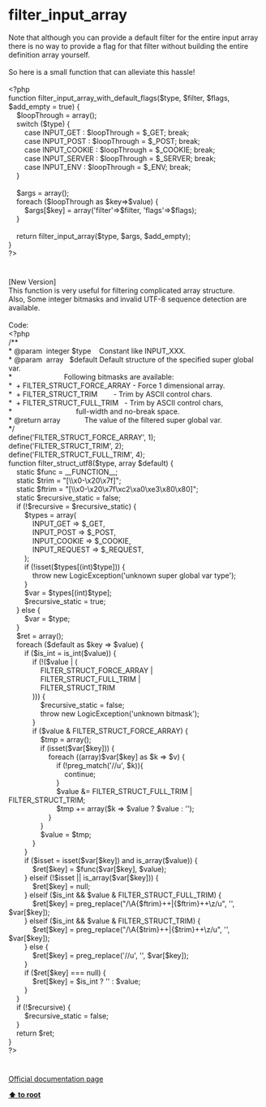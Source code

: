 # filter_input_array




<div class="phpcode"><span class="html">
Note that although you can provide a default filter for the entire input array there is no way to provide a flag for that filter without building the entire definition array yourself.<br><br>So here is a small function that can alleviate this hassle!<br><br><span class="default">&lt;?php<br></span><span class="keyword">function </span><span class="default">filter_input_array_with_default_flags</span><span class="keyword">(</span><span class="default">$type</span><span class="keyword">, </span><span class="default">$filter</span><span class="keyword">, </span><span class="default">$flags</span><span class="keyword">, </span><span class="default">$add_empty </span><span class="keyword">= </span><span class="default">true</span><span class="keyword">) {<br>&#xA0; &#xA0; </span><span class="default">$loopThrough </span><span class="keyword">= array();<br>&#xA0; &#xA0; switch (</span><span class="default">$type</span><span class="keyword">) {<br>&#xA0; &#xA0; &#xA0; &#xA0; case </span><span class="default">INPUT_GET </span><span class="keyword">: </span><span class="default">$loopThrough </span><span class="keyword">= </span><span class="default">$_GET</span><span class="keyword">; break;<br>&#xA0; &#xA0; &#xA0; &#xA0; case </span><span class="default">INPUT_POST </span><span class="keyword">: </span><span class="default">$loopThrough </span><span class="keyword">= </span><span class="default">$_POST</span><span class="keyword">; break;<br>&#xA0; &#xA0; &#xA0; &#xA0; case </span><span class="default">INPUT_COOKIE </span><span class="keyword">: </span><span class="default">$loopThrough </span><span class="keyword">= </span><span class="default">$_COOKIE</span><span class="keyword">; break;<br>&#xA0; &#xA0; &#xA0; &#xA0; case </span><span class="default">INPUT_SERVER </span><span class="keyword">: </span><span class="default">$loopThrough </span><span class="keyword">= </span><span class="default">$_SERVER</span><span class="keyword">; break;<br>&#xA0; &#xA0; &#xA0; &#xA0; case </span><span class="default">INPUT_ENV </span><span class="keyword">: </span><span class="default">$loopThrough </span><span class="keyword">= </span><span class="default">$_ENV</span><span class="keyword">; break;<br>&#xA0; &#xA0; }<br>&#xA0;&#xA0; <br>&#xA0; &#xA0; </span><span class="default">$args </span><span class="keyword">= array();<br>&#xA0; &#xA0; foreach (</span><span class="default">$loopThrough </span><span class="keyword">as </span><span class="default">$key</span><span class="keyword">=&gt;</span><span class="default">$value</span><span class="keyword">) {<br>&#xA0; &#xA0; &#xA0; &#xA0; </span><span class="default">$args</span><span class="keyword">[</span><span class="default">$key</span><span class="keyword">] = array(</span><span class="string">&apos;filter&apos;</span><span class="keyword">=&gt;</span><span class="default">$filter</span><span class="keyword">, </span><span class="string">&apos;flags&apos;</span><span class="keyword">=&gt;</span><span class="default">$flags</span><span class="keyword">);<br>&#xA0; &#xA0; }<br>&#xA0; &#xA0; <br>&#xA0; &#xA0; return </span><span class="default">filter_input_array</span><span class="keyword">(</span><span class="default">$type</span><span class="keyword">, </span><span class="default">$args</span><span class="keyword">, </span><span class="default">$add_empty</span><span class="keyword">);<br>}<br></span><span class="default">?&gt;</span>
</span>
</div>
  

#


<div class="phpcode"><span class="html">
[New Version]<br>This function is very useful for filtering complicated array structure.<br>Also, Some integer bitmasks and invalid UTF-8 sequence detection are available.<br><br>Code:<br><span class="default">&lt;?php<br></span><span class="comment">/**<br> * @param&#xA0; integer $type&#xA0; &#xA0; Constant like INPUT_XXX.<br> * @param&#xA0; array&#xA0;&#xA0; $default Default structure of the specified super global var.<br> *&#xA0; &#xA0; &#xA0; &#xA0; &#xA0; &#xA0; &#xA0; &#xA0; &#xA0; &#xA0; &#xA0; &#xA0; &#xA0; Following bitmasks are available:<br> *&#xA0; + FILTER_STRUCT_FORCE_ARRAY - Force 1 dimensional array.<br> *&#xA0; + FILTER_STRUCT_TRIM&#xA0; &#xA0; &#xA0; &#xA0; - Trim by ASCII control chars.<br> *&#xA0; + FILTER_STRUCT_FULL_TRIM&#xA0;&#xA0; - Trim by ASCII control chars,<br> *&#xA0; &#xA0; &#xA0; &#xA0; &#xA0; &#xA0; &#xA0; &#xA0; &#xA0; &#xA0; &#xA0; &#xA0; &#xA0; &#xA0; &#xA0; &#xA0; full-width and no-break space.<br> * @return array&#xA0; &#xA0; &#xA0; &#xA0; &#xA0; &#xA0; The value of the filtered super global var.<br> */<br></span><span class="default">define</span><span class="keyword">(</span><span class="string">&apos;FILTER_STRUCT_FORCE_ARRAY&apos;</span><span class="keyword">, </span><span class="default">1</span><span class="keyword">);<br></span><span class="default">define</span><span class="keyword">(</span><span class="string">&apos;FILTER_STRUCT_TRIM&apos;</span><span class="keyword">, </span><span class="default">2</span><span class="keyword">);<br></span><span class="default">define</span><span class="keyword">(</span><span class="string">&apos;FILTER_STRUCT_FULL_TRIM&apos;</span><span class="keyword">, </span><span class="default">4</span><span class="keyword">);<br>function </span><span class="default">filter_struct_utf8</span><span class="keyword">(</span><span class="default">$type</span><span class="keyword">, array </span><span class="default">$default</span><span class="keyword">) {<br>&#xA0; &#xA0; static </span><span class="default">$func </span><span class="keyword">= </span><span class="default">__FUNCTION__</span><span class="keyword">;<br>&#xA0; &#xA0; static </span><span class="default">$trim </span><span class="keyword">= </span><span class="string">&quot;[\\x0-\x20\x7f]&quot;</span><span class="keyword">;<br>&#xA0; &#xA0; static </span><span class="default">$ftrim </span><span class="keyword">= </span><span class="string">&quot;[\\x0-\x20\x7f\xc2\xa0\xe3\x80\x80]&quot;</span><span class="keyword">;<br>&#xA0; &#xA0; static </span><span class="default">$recursive_static </span><span class="keyword">= </span><span class="default">false</span><span class="keyword">;<br>&#xA0; &#xA0; if (!</span><span class="default">$recursive </span><span class="keyword">= </span><span class="default">$recursive_static</span><span class="keyword">) {<br>&#xA0; &#xA0; &#xA0; &#xA0; </span><span class="default">$types </span><span class="keyword">= array(<br>&#xA0; &#xA0; &#xA0; &#xA0; &#xA0; &#xA0; </span><span class="default">INPUT_GET </span><span class="keyword">=&gt; </span><span class="default">$_GET</span><span class="keyword">,<br>&#xA0; &#xA0; &#xA0; &#xA0; &#xA0; &#xA0; </span><span class="default">INPUT_POST </span><span class="keyword">=&gt; </span><span class="default">$_POST</span><span class="keyword">,<br>&#xA0; &#xA0; &#xA0; &#xA0; &#xA0; &#xA0; </span><span class="default">INPUT_COOKIE </span><span class="keyword">=&gt; </span><span class="default">$_COOKIE</span><span class="keyword">,<br>&#xA0; &#xA0; &#xA0; &#xA0; &#xA0; &#xA0; </span><span class="default">INPUT_REQUEST </span><span class="keyword">=&gt; </span><span class="default">$_REQUEST</span><span class="keyword">,<br>&#xA0; &#xA0; &#xA0; &#xA0; );<br>&#xA0; &#xA0; &#xA0; &#xA0; if (!isset(</span><span class="default">$types</span><span class="keyword">[(int)</span><span class="default">$type</span><span class="keyword">])) {<br>&#xA0; &#xA0; &#xA0; &#xA0; &#xA0; &#xA0; throw new </span><span class="default">LogicException</span><span class="keyword">(</span><span class="string">&apos;unknown super global var type&apos;</span><span class="keyword">);<br>&#xA0; &#xA0; &#xA0; &#xA0; }<br>&#xA0; &#xA0; &#xA0; &#xA0; </span><span class="default">$var </span><span class="keyword">= </span><span class="default">$types</span><span class="keyword">[(int)</span><span class="default">$type</span><span class="keyword">];<br>&#xA0; &#xA0; &#xA0; &#xA0; </span><span class="default">$recursive_static </span><span class="keyword">= </span><span class="default">true</span><span class="keyword">;<br>&#xA0; &#xA0; } else {<br>&#xA0; &#xA0; &#xA0; &#xA0; </span><span class="default">$var </span><span class="keyword">= </span><span class="default">$type</span><span class="keyword">;<br>&#xA0; &#xA0; }<br>&#xA0; &#xA0; </span><span class="default">$ret </span><span class="keyword">= array();<br>&#xA0; &#xA0; foreach (</span><span class="default">$default </span><span class="keyword">as </span><span class="default">$key </span><span class="keyword">=&gt; </span><span class="default">$value</span><span class="keyword">) {<br>&#xA0; &#xA0; &#xA0; &#xA0; if (</span><span class="default">$is_int </span><span class="keyword">= </span><span class="default">is_int</span><span class="keyword">(</span><span class="default">$value</span><span class="keyword">)) {<br>&#xA0; &#xA0; &#xA0; &#xA0; &#xA0; &#xA0; if (!(</span><span class="default">$value </span><span class="keyword">| (<br>&#xA0; &#xA0; &#xA0; &#xA0; &#xA0; &#xA0; &#xA0; &#xA0; </span><span class="default">FILTER_STRUCT_FORCE_ARRAY </span><span class="keyword">|<br>&#xA0; &#xA0; &#xA0; &#xA0; &#xA0; &#xA0; &#xA0; &#xA0; </span><span class="default">FILTER_STRUCT_FULL_TRIM </span><span class="keyword">| <br>&#xA0; &#xA0; &#xA0; &#xA0; &#xA0; &#xA0; &#xA0; &#xA0; </span><span class="default">FILTER_STRUCT_TRIM<br>&#xA0; &#xA0; &#xA0; &#xA0; &#xA0; &#xA0; </span><span class="keyword">))) {<br>&#xA0; &#xA0; &#xA0; &#xA0; &#xA0; &#xA0; &#xA0; &#xA0; </span><span class="default">$recursive_static </span><span class="keyword">= </span><span class="default">false</span><span class="keyword">;<br>&#xA0; &#xA0; &#xA0; &#xA0; &#xA0; &#xA0; &#xA0; &#xA0; throw new </span><span class="default">LogicException</span><span class="keyword">(</span><span class="string">&apos;unknown bitmask&apos;</span><span class="keyword">);<br>&#xA0; &#xA0; &#xA0; &#xA0; &#xA0; &#xA0; }<br>&#xA0; &#xA0; &#xA0; &#xA0; &#xA0; &#xA0; if (</span><span class="default">$value </span><span class="keyword">&amp; </span><span class="default">FILTER_STRUCT_FORCE_ARRAY</span><span class="keyword">) {<br>&#xA0; &#xA0; &#xA0; &#xA0; &#xA0; &#xA0; &#xA0; &#xA0; </span><span class="default">$tmp </span><span class="keyword">= array();<br>&#xA0; &#xA0; &#xA0; &#xA0; &#xA0; &#xA0; &#xA0; &#xA0; if (isset(</span><span class="default">$var</span><span class="keyword">[</span><span class="default">$key</span><span class="keyword">])) {<br>&#xA0; &#xA0; &#xA0; &#xA0; &#xA0; &#xA0; &#xA0; &#xA0; &#xA0; &#xA0; foreach ((array)</span><span class="default">$var</span><span class="keyword">[</span><span class="default">$key</span><span class="keyword">] as </span><span class="default">$k </span><span class="keyword">=&gt; </span><span class="default">$v</span><span class="keyword">) {<br>&#xA0; &#xA0; &#xA0; &#xA0; &#xA0; &#xA0; &#xA0; &#xA0; &#xA0; &#xA0; &#xA0; &#xA0; if (!</span><span class="default">preg_match</span><span class="keyword">(</span><span class="string">&apos;//u&apos;</span><span class="keyword">, </span><span class="default">$k</span><span class="keyword">)){<br>&#xA0; &#xA0; &#xA0; &#xA0; &#xA0; &#xA0; &#xA0; &#xA0; &#xA0; &#xA0; &#xA0; &#xA0; &#xA0; &#xA0; continue;<br>&#xA0; &#xA0; &#xA0; &#xA0; &#xA0; &#xA0; &#xA0; &#xA0; &#xA0; &#xA0; &#xA0; &#xA0; }<br>&#xA0; &#xA0; &#xA0; &#xA0; &#xA0; &#xA0; &#xA0; &#xA0; &#xA0; &#xA0; &#xA0; &#xA0; </span><span class="default">$value </span><span class="keyword">&amp;= </span><span class="default">FILTER_STRUCT_FULL_TRIM </span><span class="keyword">| </span><span class="default">FILTER_STRUCT_TRIM</span><span class="keyword">;<br>&#xA0; &#xA0; &#xA0; &#xA0; &#xA0; &#xA0; &#xA0; &#xA0; &#xA0; &#xA0; &#xA0; &#xA0; </span><span class="default">$tmp </span><span class="keyword">+= array(</span><span class="default">$k </span><span class="keyword">=&gt; </span><span class="default">$value </span><span class="keyword">? </span><span class="default">$value </span><span class="keyword">: </span><span class="string">&apos;&apos;</span><span class="keyword">);<br>&#xA0; &#xA0; &#xA0; &#xA0; &#xA0; &#xA0; &#xA0; &#xA0; &#xA0; &#xA0; }<br>&#xA0; &#xA0; &#xA0; &#xA0; &#xA0; &#xA0; &#xA0; &#xA0; }<br>&#xA0; &#xA0; &#xA0; &#xA0; &#xA0; &#xA0; &#xA0; &#xA0; </span><span class="default">$value </span><span class="keyword">= </span><span class="default">$tmp</span><span class="keyword">;<br>&#xA0; &#xA0; &#xA0; &#xA0; &#xA0; &#xA0; }<br>&#xA0; &#xA0; &#xA0; &#xA0; }<br>&#xA0; &#xA0; &#xA0; &#xA0; if (</span><span class="default">$isset </span><span class="keyword">= isset(</span><span class="default">$var</span><span class="keyword">[</span><span class="default">$key</span><span class="keyword">]) and </span><span class="default">is_array</span><span class="keyword">(</span><span class="default">$value</span><span class="keyword">)) {<br>&#xA0; &#xA0; &#xA0; &#xA0; &#xA0; &#xA0; </span><span class="default">$ret</span><span class="keyword">[</span><span class="default">$key</span><span class="keyword">] = </span><span class="default">$func</span><span class="keyword">(</span><span class="default">$var</span><span class="keyword">[</span><span class="default">$key</span><span class="keyword">], </span><span class="default">$value</span><span class="keyword">);<br>&#xA0; &#xA0; &#xA0; &#xA0; } elseif (!</span><span class="default">$isset </span><span class="keyword">|| </span><span class="default">is_array</span><span class="keyword">(</span><span class="default">$var</span><span class="keyword">[</span><span class="default">$key</span><span class="keyword">])) {<br>&#xA0; &#xA0; &#xA0; &#xA0; &#xA0; &#xA0; </span><span class="default">$ret</span><span class="keyword">[</span><span class="default">$key</span><span class="keyword">] = </span><span class="default">null</span><span class="keyword">;<br>&#xA0; &#xA0; &#xA0; &#xA0; } elseif (</span><span class="default">$is_int </span><span class="keyword">&amp;&amp; </span><span class="default">$value </span><span class="keyword">&amp; </span><span class="default">FILTER_STRUCT_FULL_TRIM</span><span class="keyword">) {<br>&#xA0; &#xA0; &#xA0; &#xA0; &#xA0; &#xA0; </span><span class="default">$ret</span><span class="keyword">[</span><span class="default">$key</span><span class="keyword">] = </span><span class="default">preg_replace</span><span class="keyword">(</span><span class="string">&quot;/\A</span><span class="keyword">{</span><span class="default">$ftrim</span><span class="keyword">}</span><span class="string">++|</span><span class="keyword">{</span><span class="default">$ftrim</span><span class="keyword">}</span><span class="string">++\z/u&quot;</span><span class="keyword">, </span><span class="string">&apos;&apos;</span><span class="keyword">, </span><span class="default">$var</span><span class="keyword">[</span><span class="default">$key</span><span class="keyword">]);<br>&#xA0; &#xA0; &#xA0; &#xA0; } elseif (</span><span class="default">$is_int </span><span class="keyword">&amp;&amp; </span><span class="default">$value </span><span class="keyword">&amp; </span><span class="default">FILTER_STRUCT_TRIM</span><span class="keyword">) {<br>&#xA0; &#xA0; &#xA0; &#xA0; &#xA0; &#xA0; </span><span class="default">$ret</span><span class="keyword">[</span><span class="default">$key</span><span class="keyword">] = </span><span class="default">preg_replace</span><span class="keyword">(</span><span class="string">&quot;/\A</span><span class="keyword">{</span><span class="default">$trim</span><span class="keyword">}</span><span class="string">++|</span><span class="keyword">{</span><span class="default">$trim</span><span class="keyword">}</span><span class="string">++\z/u&quot;</span><span class="keyword">, </span><span class="string">&apos;&apos;</span><span class="keyword">, </span><span class="default">$var</span><span class="keyword">[</span><span class="default">$key</span><span class="keyword">]);<br>&#xA0; &#xA0; &#xA0; &#xA0; } else {<br>&#xA0; &#xA0; &#xA0; &#xA0; &#xA0; &#xA0; </span><span class="default">$ret</span><span class="keyword">[</span><span class="default">$key</span><span class="keyword">] = </span><span class="default">preg_replace</span><span class="keyword">(</span><span class="string">&apos;//u&apos;</span><span class="keyword">, </span><span class="string">&apos;&apos;</span><span class="keyword">, </span><span class="default">$var</span><span class="keyword">[</span><span class="default">$key</span><span class="keyword">]);<br>&#xA0; &#xA0; &#xA0; &#xA0; }<br>&#xA0; &#xA0; &#xA0; &#xA0; if (</span><span class="default">$ret</span><span class="keyword">[</span><span class="default">$key</span><span class="keyword">] === </span><span class="default">null</span><span class="keyword">) {<br>&#xA0; &#xA0; &#xA0; &#xA0; &#xA0; &#xA0; </span><span class="default">$ret</span><span class="keyword">[</span><span class="default">$key</span><span class="keyword">] = </span><span class="default">$is_int </span><span class="keyword">? </span><span class="string">&apos;&apos; </span><span class="keyword">: </span><span class="default">$value</span><span class="keyword">;<br>&#xA0; &#xA0; &#xA0; &#xA0; }<br>&#xA0; &#xA0; }<br>&#xA0; &#xA0; if (!</span><span class="default">$recursive</span><span class="keyword">) {<br>&#xA0; &#xA0; &#xA0; &#xA0; </span><span class="default">$recursive_static </span><span class="keyword">= </span><span class="default">false</span><span class="keyword">;<br>&#xA0; &#xA0; }<br>&#xA0; &#xA0; return </span><span class="default">$ret</span><span class="keyword">;<br>}<br></span><span class="default">?&gt;</span>
</span>
</div>
  

#

[Official documentation page](https://www.php.net/manual/en/function.filter-input-array.php)

**[⬆ to root](/)**